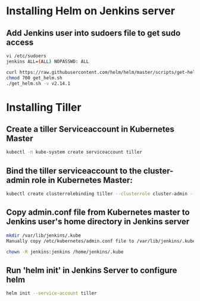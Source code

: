 # Installing Helm on Jenkins server

## Add Jenkins user into sudoers file to get sudo access

```sh
vi /etc/sudoers
jenkins ALL=(ALL) NOPASSWD: ALL
```

```sh
curl https://raw.githubusercontent.com/helm/helm/master/scripts/get-helm-3 > get_helm.sh
chmod 700 get_helm.sh
./get_helm.sh -v v2.14.1
```
# Installing Tiller

## Create a tiller Serviceaccount in Kubernetes Master

```sh
kubectl -n kube-system create serviceaccount tiller
```
## Bind the tiller serviceaccount to the cluster-admin role in Kubernetes Master:

```sh
kubectl create clusterrolebinding tiller --clusterrole cluster-admin --serviceaccount=kube-system:tiller
```

## Copy admin.conf file from Kubernetes master to Jenkins user's home directory in Jenkins server

```sh
mkdir /var/lib/jenkins/.kube
Manually copy /etc/kubernetes/admin.conf file to /var/lib/jenkins/.kube/config file

chown -R jenkins:jenkins /home/jenkins/.kube
```

## Run 'helm init' in Jenkins Server to configure helm

```sh
helm init --service-account tiller
```
